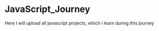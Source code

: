 # JavaScript_Journey
Here I will upload all javascript projects, which i learn during this journey 
